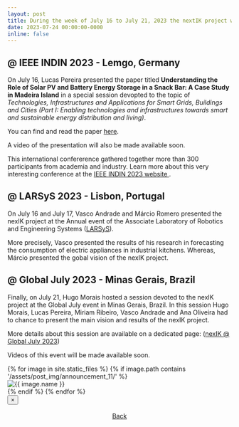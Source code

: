 ```yaml
---
layout: post
title: During the week of July 16 to July 21, 2023 the nextIK project was presented in several national and international events.
date: 2023-07-24 00:00:00-0000
inline: false
---
```


## @ IEEE INDIN 2023 - Lemgo, Germany ##

On July 16, Lucas Pereira presented the paper titled **Understanding the Role of Solar PV and Battery Energy Storage
in a Snack Bar: A Case Study in Madeira Island** in a special session devopted to the topic of *Technologies, Infrastructures and Applications for Smart Grids, Buildings and Cities (Part I: Enabling technologies and infrastructures towards smart and sustainable energy distribution and living)*.

You can find and read the paper <a href="https://www.alspereira.info/pubs/indin-2023/" target="_blank"> here</a>.

A video of the presentation will also be made available soon.


This international confererence gathered together more than 300 participants from academia and industry.
Learn more about this very interesting conference at the <a href="https://2023.ieee-indin.org/index.php" target="_blank"> IEEE INDIN 2023 website </a>.

## @ LARSyS 2023  - Lisbon, Portugal ##

On July 16 and July 17, Vasco Andrade and Márcio Romero presented the nexIK project at the Annual event of the Associate Laboratory of Robotics and Engineering Systems ([LARSyS](https://larsys.pt)).

More precisely, Vasco presented the results of his research in forecasting the consumption of electric appliances in industrial kitchens. Whereas, Márcio presented the gobal vision of the nexIK project.

## @ Global July 2023 - Minas Gerais, Brazil ##

Finally, on July 21, Hugo Morais hosted a session devoted to the nexIK project at the Global July event in Minas Gerais, Brazil. In this session Hugo Morais, Lucas Pereira, Miriam Ribeiro, Vasco Andrade and Ana Oliveira had to chance to present the main vision and results of the nexIK project.

More details about this session are available on a dedicated page: ([nexIK @ Global July 2023](/global_july_2023))

Videos of this event will be made available soon.

<!-- Code for the gallery -->

<!-- Can re-use the code, just change the folder -->

<div class="gallery">
  {% for image in site.static_files %}
    <!-- Change the folder inbetween the '' -->
    {% if image.path contains '/assets/post_img/announcement_11/' %}
      <div class="gallery-item">
        <img src="{{ image.path | relative_url }}" alt="{{ image.name }}" onclick="showFullscreen(this)">
      </div>
    {% endif %}
  {% endfor %}
</div>

<div class="fullscreen-preview">
  <button type="button" class="close-button" onclick="hideFullscreen()">
    <span aria-hidden="true">&times;</span>
  </button>
  <img src="" alt="">
</div>

<!-- End of the Gallery with full-screen preview -->

<br/>
<div style="width:100%; text-align:center">
<a href="#" onclick="window.history.back()">Back</a>
</div>
